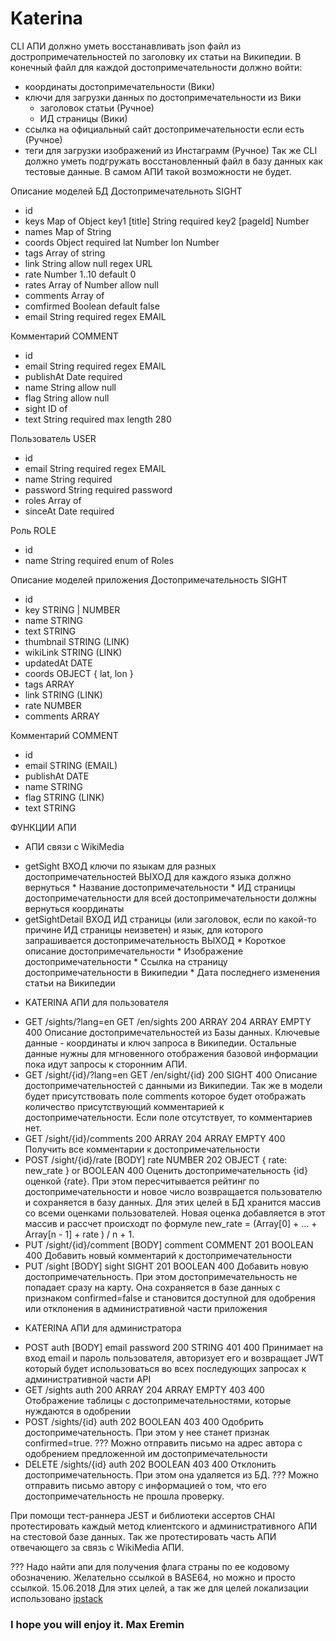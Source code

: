 # Katerina

CLI АПИ должно уметь восстанавливать json файл из достропримечательностей по заголовку их статьи на Википедии. В конечный файл для каждой достопримечательности должно войти:
* координаты достопримечательности (Вики)
* ключи для загрузки данных по достопримечательности из Вики
    * заголовок статьи (Ручное)
    * ИД страницы (Вики)
* ссылка на официальный сайт достопримечательности если есть (Ручное)
* теги для загрузки изображений из Инстаграмм (Ручное)
Так же CLI должно уметь подгружать восстановленный файл в базу данных как тестовые данные. В самом АПИ такой возможности не будет.

Описание моделей БД
Достопримечательноть SIGHT
- id
- keys
    Map of Object
        key1 [title] String required
        key2 [pageId] Number
- names
    Map of String
- coords
    Object required
        lat Number
        lon Number
- tags
    Array of string
- link
    String allow null regex URL
- rate
    Number 1..10 default 0
- rates
    Array of Number allow null
- comments
    Array of <COMMENT>
- comfirmed
    Boolean default false
- email
    String required regex EMAIL

Комментарий COMMENT
- id
- email
    String required regex EMAIL
- publishAt
    Date required
- name
    String allow null
- flag
    String allow null
- sight
    ID of <SIGHT>
- text
    String required max length 280

Пользователь USER
- id
- email
    String required regex EMAIL
- name
    String required
- password
    String required password
- roles
    Array of <ROLE>
- sinceAt
    Date required

Роль ROLE
- id
- name
    String required enum of Roles

Описание моделей приложения
Достопримечательность SIGHT
- id
- key STRING | NUMBER
- name STRING
- text STRING
- thumbnail STRING (LINK)
- wikiLink STRING (LINK)
- updatedAt DATE
- coords OBJECT { lat, lon }
- tags ARRAY
- link STRING (LINK)
- rate NUMBER
- comments ARRAY

Комментарий COMMENT
- id
- email STRING (EMAIL)
- publishAt DATE
- name STRING
- flag STRING (LINK)
- text STRING

ФУНКЦИИ АПИ

* АПИ связи с WikiMedia
- getSight
    ВХОД ключи по языкам для разных достопримечательностей
    ВЫХОД для каждого языка должно вернуться
        * Название достопримечательности
        * ИД страницы достопримечательности
    для всей достопримечательности должны вернуться координаты
- getSightDetail
    ВХОД ИД страницы (или заголовок, если по какой-то причине ИД страницы неизветен) и язык, для которого запрашивается достопримечательность
    ВЫХОД
        * Короткое описание достопримечательности
        * Изображение достопримечательности
        * Ссылка на страницу достопримечательности в Википедии
        * Дата последнего изменения статьи на Википедии
* KATERINA АПИ для пользователя
- GET /sights/?lang=en
  GET /en/sights
  200 ARRAY<SIGHT>
  204 ARRAY EMPTY
  400
  Описание достопримечательностей из Базы данных. Ключевые данные - координаты и ключ запроса в Википедии. Остальные данные нужны для мгновенного отображения базовой информации пока идут запросы к сторонним АПИ.
- GET /sight/{id}/?lang=en
  GET /en/sight/{id}
  200 SIGHT
  400
  Описание достопримечательностей с данными из Википедии. Так же в модели будет присутствовать поле comments<NUMBER> которое будет отображать количество присутствующий комментарией к достопримечательности. Если поле отсутствует, то комментариев нет.
- GET /sight/{id}/comments
  200 ARRAY<COMMENT>
  204 ARRAY EMPTY
  400
  Получить все комментарии к достопримечательности
- POST /sight/{id}/rate
  [BODY] rate NUMBER
  202 OBJECT { rate: new_rate } or BOOLEAN
  400
  Оценить достопримечательность {id} оценкой {rate}. При этом пересчитывается рейтинг по достопримечательности и новое число возвращается пользователю и сохраняется в базу данных.
  Для этих целей в БД хранится массив со всеми оценками пользователей. Новая оценка добавляется в этот массив и рассчет происходт по формуле
  new_rate = (Array[0] + ... + Array[n - 1] + rate ) / n + 1.
- PUT /sight/{id}/comment
  [BODY] comment COMMENT
  201 BOOLEAN
  400
  Добавить новый комментарий к достопримечательности
- PUT /sight
  [BODY] sight SIGHT
  201 BOOLEAN
  400
  Добавить новую достопримечательность. При этом достопримечательность не попадает сразу на карту. Она сохраняется в базе данных с признаком confirmed=false и становится доступной для одобрения или отклонения в административной части приложения
* KATERINA АПИ для администратора
- POST auth
  [BODY] email password
  200 STRING
  401
  400
  Принимает на вход email и пароль пользователя, авторизует его и возвращает JWT который будет использоваться во всех последующих запросах к административной части API
- GET /sights auth
  200 ARRAY<SIGHTS>
  204 ARRAY EMPTY
  403
  400
  Отображение таблицы с достопримечательностями, которые нуждаются в одобрении
- POST /sights/{id} auth
  202 BOOLEAN
  403
  400
  Одобрить достопримечательность. При этом у нее станет признак confirmed=true. ??? Можно отправить письмо на адрес автора с одобрением предложенной им достопримечательности
- DELETE /sights/{id} auth
  202 BOOLEAN
  403
  400
  Отклонить достопримечательность. При этом она удаляется из БД. ??? Можно отправить письмо автору с информацией о том, что его достопримечательность не прошла проверку.

При помощи тест-раннера JEST и библиотеки ассертов CHAI протестировать каждый метод клиентского и административного АПИ на стестовой базе данных. Так же протестировать часть АПИ отвечающего за связь с WikiMedia АПИ.

??? Надо найти апи для получения флага страны по ее кодовому обозначению. Желательно ссылкой в BASE64, но можно и просто ссылкой.
15.06.2018 Для этих целей, а так же для целей локализации использовано [ipstack](http://api.ipstack.com/)

### I hope you will enjoy it. Max Eremin